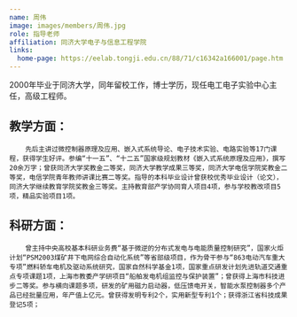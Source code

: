 ```yaml
---
name: 周伟
image: images/members/周伟.jpg
role: 指导老师
affiliation: 同济大学电子与信息工程学院
links:
  home-page: https://eelab.tongji.edu.cn/88/71/c16342a166001/page.htm
---
```


2000年毕业于同济大学，同年留校工作，博士学历，现任电工电子实验中心主任，高级工程师。 

## 教学方面：

        先后主讲过微控制器原理及应用、嵌入式系统导论、电子技术实验、电路实验等17门课程，获得学生好评。参编“十一五”、“十二五”国家级规划教材《嵌入式系统原理及应用》，撰写20余万字；曾获同济大学奖教金二等奖，同济大学教学成果三等奖，同济大学电信学院奖教金二等奖，电信学院青年教师讲课比赛二等奖。指导的本科毕业设计曾获校优秀毕业设计（论文），同济大学继续教育学院奖教金三等奖。主持教育部产学协同育人项目4项，参与学校教改项目5项，精品实验项目1项。

## 科研方面：

        曾主持中央高校基本科研业务费“基于微逆的分布式发电与电能质量控制研究”，国家火炬计划“PSM2003煤矿井下电网综合自动化系统”等省部级项目，作为骨干参与“863电动汽车重大专项”燃料轿车电机及驱动系统研究，国家自然科学基金1项，国家重点研发计划先进轨道交通重点专项课题1项，上海市教委产学研项目“船舶发电机组监控与保护装置”；曾获得上海市科技进步二等奖。参与横向课题多项，研发的矿用磁力启动器，低压馈电开关，智能水泵控制器多个产品已经批量应用，年产值上亿元。曾获得发明专利2个，实用新型专利1个；获得浙江省科技成果登记5项；
